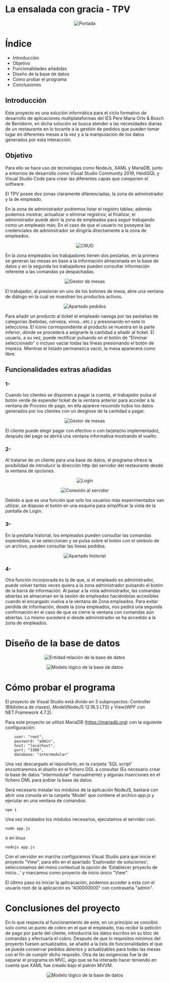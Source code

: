 # La ensalada con gracia - TPV

<p align="center">
  <img src="img/0.png"  title="Portada">
</p>

# Índice
* Introducción
* Objetivo
* Funcionalidades añádidas
* Diseño de la base de datos
* Cómo probar el programa
* Conclusiones

## Introducción

Este proyecto es una solución informática para el ciclo formativo de desarrollo de aplicaciones multiplataformas del IES Pere Maria Orts & Bosch de Benidorm, en dicha solución se busca atender a las necesidades diarias de un restaurante en lo tocante a la gestión de pedidos que pueden tomar lugar en diferentes mesas a la vez y a la manipulación de los datos generados por esta interacción.

## Objetivo

Para ello se hace uso de tecnologías como NodeJs, XAML y MariaDB, junto a entornos de desarrollo como Visual Studio Community 2019, HeidiSQL y Visual Studio Code para crear las diferentes capas que componen el software.

El TPV posee dos zonas claramente diferenciadas, la zona de administrador y la de empleado.

En la zona de administrador podremos listar el registro tablas; además podemos mostrar, actualizar o eliminar registros; al finalizar, el administrador puede abrir la zona de empleados para seguir trabajando como un empleado más; En el caso de que el usuario no poseyera las credenciales de administrador se dirigiría directamente  a la zona de empleados.
<p align="center">
  <img src="img/2.png"  title="CRUD">
</p>

En la zona empleados los trabajadores tienen dos pestañas, en la primera se generan las mesas en base a la información almacenada en la base de datos y en la segunda los trabajadores pueden consultar información referente a las comandas ya despachadas.
<p align="center">
  <img src="img/3.png"  title="Gestor de mesas">
</p>

El trabajador, al presionar en uno de los botones de mesa, abre una ventana de diálogo en la cual se muestran los productos activos.

<p align="center">
  <img src="img/4.png"  title="Apartado pedidos">
</p>
Para añadir un producto al ticket el empleado navega por las pestañas de categorías (bebidas, cerveza, vinos...etc.) y presionando en este lo selecciona. 
El ícono correspondiente al producto se muestra en la parte inferior, dónde se procederá a asignarle la cantidad a añadir al ticket. El usuario, a su vez, puede rectificar pulsando en el botón de “Eliminar seleccionado” o incluso vaciar todas las líneas presionando el botón de  impieza. Mientras el listado permanezca vació, la mesa aparecerá como libre. 


## Funcionalidades extras añadidas

### 1-
Cuando los clientes se disponen a pagar la cuenta, el trabajador pulsa el botón verde de expender ticket de la ventana anterior para acceder a la  ventana de Proceso de pago, en ella aparece resumido todos los datos generados por los clientes con un desglose de la cantidad a pagar.
<p align="center">
  <img src="img/5.png"  title="Gestor de mesas">
</p>

El  cliente puede elegir pagar con efectivo o con tarjeta(no implementado), después del pago se abrirá una ventana informativa mostrando el vuelto.  

### 2-
Al tratarse de un cliente para una base de datos, el programa ofrece la posibilidad de introducir la dirección http del servidor del restaurante desde la ventana de opciones. 
<p align="center">
  <img src="img/5.1.png"  title="Login">
</p>
<p align="center">
  <img src="img/5.2.png"  title="Conexión al servidor">
</p>

Debido a que es una función que solo los usuarios más experimentados van utilizar, se dispuso el botón en una esquina para simplificar la vista  de la pantalla de Login.

### 3-
En la pestaña historial, los empleados pueden consultar las comandas expendidas, si se seleccionan y se pulsa sobre el botón con el símbolo de un archivo, pueden consultar las líneas pedidos.
<p align="center">
  <img src="img/6.png"  title="Apartado historial">
</p>

### 4-
Otra función incorporada es la de que, si el empleado es administrador, puede volver tantas veces quiera a la zona administrador pulsando el botón
de la barra de información. Al pasar a la vista administrador, las comandas abiertas se almacenan en la sesión de empleados  haciéndolas accesibles cuando el encargado vuelva a la ventana de Zona empleados.  Para evitar perdida de información, desde la zona empleados, nos pedirá una  segunda confirmación en el caso de que se cierre la ventana con comandas aún abiertas. Lo mismo sucederá si desde administrador se ha accedido a la zona de empleados.

# Diseño de la base de datos

<p align="center">
  <img src="img/7.png"  title="Entidad relación de la base de datos">
</p>

<p align="center">
  <img src="img/8.png"  title="Modelo lógico de la base de datos">
</p>

# Cómo probar el programa
El proyecto de Visual Studio está divido en 3 subproyectos: Controller (Biblioteca de clases), Model(NodeJS 12.18.3 LTS) y View(WPF con NET.Framework 4.7.2).

Para este proyecto se utilizó MariaDB (https://mariadb.org) con la siguiente configuración:
```console
    user: "root",
    password: "admin",
    host: "localhost",
    port: "3306",
    database: "intermodular"
``` 
Una vez descargado el repositorio, en la carpeta 'SQL script' encontraremos el diseño en el fichero DDL a consultar (Es necesario crear la base de datos "intermodular" manualmente) y algunas inserciones en el fichero DML para poblar la base de datos. 

Será necesario instalar los módulos de la aplicación NodeJS, bastará con abrir una consola en la carpeta 'Model' que contiene el archivo app.js y ejecutar en una ventana de comandos:
```console
npm i
```
Una vez instalados los módulos necesarios, ejecutamos el servidor con:
```console
node app.js
```
o en linux
```console
nodejs app.js
```

Con el servidor en marcha configuramos Visual Studio para que inicie el proyecto "View", para ello en el apartado 'Explorador de soluciones', seleccionamos del menú contextual la opción de 'Establecer proyecto de inicio...' y marcamos como proyecto de inicio único "View".

El último paso es iniciar la aplicacación, podemos acceder a esta con el usuario root de la aplicación es "A00000000" con contraseña "admin".

# Conclusiones del proyecto


En lo que respecta al funcionamiento de este, en un principio se concibió solo como un punto de cobro en el que el empleado, tras recibir la petición de pago por parte del cliente, introduciría los datos escritos en su bloc de comandas y efectuaría el cobro. Después de que lo requisitos mínimos del proyecto fuesen actualizados, se añadió a la lista de funcionalidades el que se pueda conservar pedidos abiertos y actualizables para todas las mesas con el fin de cumplir dicho requisito. Otra de las exigencias fue la de separar el programa en MVC, algo que se ha intenado hacer teniendo en cuenta que XAML fue creado bajo el patrón MVVM.

<p align="center">
  <img src="img/9.png"  title="Modelo lógico de la base de datos">
</p>
